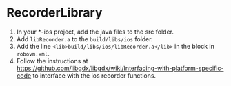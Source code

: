 # RecorderLibrary

1. In your *-ios project, add the java files to the src folder.
2. Add `libRecorder.a` to the `build/libs/ios` folder. 
3. Add the line `<lib>build/libs/ios/libRecorder.a</lib>` in the block in `robovm.xml`.
4. Follow the instructions at https://github.com/libgdx/libgdx/wiki/Interfacing-with-platform-specific-code to interface with the ios recorder functions.
